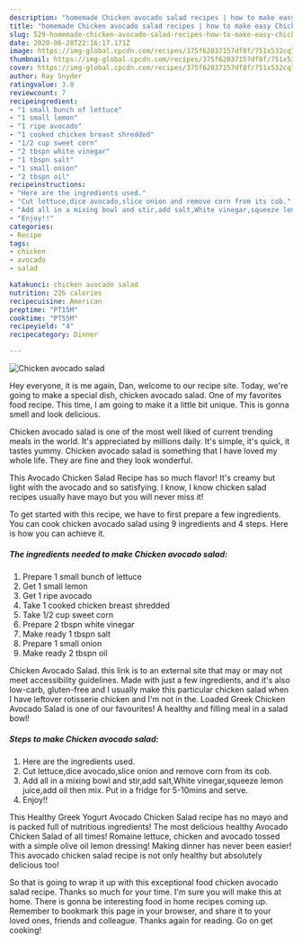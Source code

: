 ```yaml
---
description: "homemade Chicken avocado salad recipes | how to make easy Chicken avocado salad"
title: "homemade Chicken avocado salad recipes | how to make easy Chicken avocado salad"
slug: 529-homemade-chicken-avocado-salad-recipes-how-to-make-easy-chicken-avocado-salad
date: 2020-06-28T22:16:17.171Z
image: https://img-global.cpcdn.com/recipes/375f62037157df8f/751x532cq70/chicken-avocado-salad-recipe-main-photo.jpg
thumbnail: https://img-global.cpcdn.com/recipes/375f62037157df8f/751x532cq70/chicken-avocado-salad-recipe-main-photo.jpg
cover: https://img-global.cpcdn.com/recipes/375f62037157df8f/751x532cq70/chicken-avocado-salad-recipe-main-photo.jpg
author: Ray Snyder
ratingvalue: 3.8
reviewcount: 7
recipeingredient:
- "1 small bunch of lettuce"
- "1 small lemon"
- "1 ripe avocado"
- "1 cooked chicken breast shredded"
- "1/2 cup sweet corn"
- "2 tbspn white vinegar"
- "1 tbspn salt"
- "1 small onion"
- "2 tbspn oil"
recipeinstructions:
- "Here are the ingredients used."
- "Cut lettuce,dice avocado,slice onion and remove corn from its cob."
- "Add all in a mixing bowl and stir,add salt,White vinegar,squeeze lemon juice,add oil then mix. Put in a fridge for 5-10mins and serve."
- "Enjoy!!"
categories:
- Recipe
tags:
- chicken
- avocado
- salad

katakunci: chicken avocado salad 
nutrition: 226 calories
recipecuisine: American
preptime: "PT15M"
cooktime: "PT55M"
recipeyield: "4"
recipecategory: Dinner

---
```



![Chicken avocado salad](https://img-global.cpcdn.com/recipes/375f62037157df8f/751x532cq70/chicken-avocado-salad-recipe-main-photo.jpg)

Hey everyone, it is me again, Dan, welcome to our recipe site. Today, we're going to make a special dish, chicken avocado salad. One of my favorites food recipe. This time, I am going to make it a little bit unique. This is gonna smell and look delicious.

Chicken avocado salad is one of the most well liked of current trending meals in the world. It's appreciated by millions daily. It's simple, it's quick, it tastes yummy. Chicken avocado salad is something that I have loved my whole life. They are fine and they look wonderful.

This Avocado Chicken Salad Recipe has so much flavor! It&#39;s creamy but light with the avocado and so satisfying. I know, I know chicken salad recipes usually have mayo but you will never miss it!


To get started with this recipe, we have to first prepare a few ingredients. You can cook chicken avocado salad using 9 ingredients and 4 steps. Here is how you can achieve it.

<!--inarticleads1-->

##### The ingredients needed to make Chicken avocado salad:

1. Prepare 1 small bunch of lettuce
1. Get 1 small lemon
1. Get 1 ripe avocado
1. Take 1 cooked chicken breast shredded
1. Take 1/2 cup sweet corn
1. Prepare 2 tbspn white vinegar
1. Make ready 1 tbspn salt
1. Prepare 1 small onion
1. Make ready 2 tbspn oil


Chicken Avocado Salad. this link is to an external site that may or may not meet accessibility guidelines. Made with just a few ingredients, and it&#39;s also low-carb, gluten-free and I usually make this particular chicken salad when I have leftover rotisserie chicken and I&#39;m not in the. Loaded Greek Chicken Avocado Salad is one of our favourites! A healthy and filling meal in a salad bowl! 

<!--inarticleads2-->

##### Steps to make Chicken avocado salad:

1. Here are the ingredients used.
1. Cut lettuce,dice avocado,slice onion and remove corn from its cob.
1. Add all in a mixing bowl and stir,add salt,White vinegar,squeeze lemon juice,add oil then mix. Put in a fridge for 5-10mins and serve.
1. Enjoy!!


This Healthy Greek Yogurt Avocado Chicken Salad recipe has no mayo and is packed full of nutritious ingredients! The most delicious healthy Avocado Chicken Salad of all times! Romaine lettuce, chicken and avocado tossed with a simple olive oil lemon dressing! Making dinner has never been easier! This avocado chicken salad recipe is not only healthy but absolutely delicious too! 

So that is going to wrap it up with this exceptional food chicken avocado salad recipe. Thanks so much for your time. I'm sure you will make this at home. There is gonna be interesting food in home recipes coming up. Remember to bookmark this page in your browser, and share it to your loved ones, friends and colleague. Thanks again for reading. Go on get cooking!
